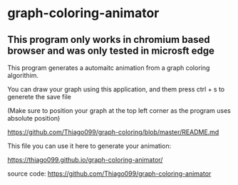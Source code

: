 # graph-coloring-animator

## This program only works in chromium based browser and was only tested in microsft edge

This program generates a automaitc animation from a graph coloring algorithim.

You can draw your graph using this application, and them press ctrl + s to generete the save file

(Make sure to position your graph at the top left corner as the program uses absolute position)

https://github.com/Thiago099/graph-coloring/blob/master/README.md

This file you can use it here to generate your animation:

https://thiago099.github.io/graph-coloring-animator/


source code:
https://github.com/Thiago099/graph-coloring-animator
